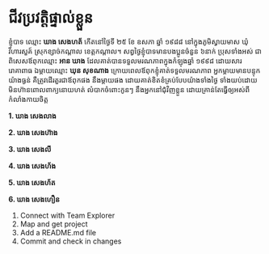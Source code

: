 # ជីវប្រវត្តិផ្ទាល់ខ្លួន

ខ្ញុំបាទ ឈ្មោះ **ឃាង សេងហត័** កើតនៅថ្ងៃទី ២៥ ខែ ឧសភា ឆ្នាំ ១៩៨៨ នៅក្នុងភូមិស្វាយមាស ឃុំវិហារសួគ៍ ស្រុកខ្សាច់កណ្តាល ខេត្តកណ្តាល។ សព្វថ្ងៃខ្ញុំបាទមានបងប្អូនចំនួន ៦នាក់ ប្រុសទាំងអស់ ជាពិសេសឪពុកឈ្មោះ **អាន ឃាង** ដែលគាត់បានទទួលមរណភាពក្នុងកំឡុងឆ្នាំ ១៩៩៨ ដោយសាររោគាពាធ ឯម្តាយឈ្មោះ **ឃុន សុខណាង** ក្រោយពេលឪពុកខ្ញុំគាត់ទទួលមរណភាព អ្នកម្តាយមានបន្ទុកយ៉ាងធ្ងន់ គឺត្រូវដើរតួរជាឪពុកផង នឹងម្តាយផង ដោយគាត់ខិតខំគ្រប់បែបយ៉ាងទាំងថ្ងៃ ទាំងយប់ដោយមិនហ៊ានពោលពាក្យនោយហត់ លំបាកចំពោះកូនៗ នឹងអ្នកនៅជុំវិញខ្លួន ដោយគ្រាន់តែធ្វើឲ្យអស់ពីកំលាំងកាយចិត្ត

**1. ឃាង សេងលាង**

**2. ឃាង សេងហ៊ាង**

**3. ឃាង សេងលី**

**4. ឃាង សេងហ័ង**

**5. ឃាង សេងហ័ត**

**6. ឃាង សេងហឿន**

1. Connect with Team Explorer
2. Map and get project
3. Add a README.md file
4. Commit and check in changes